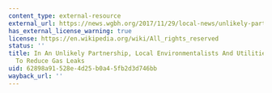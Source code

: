 ```yaml
---
content_type: external-resource
external_url: https://news.wgbh.org/2017/11/29/local-news/unlikely-partnership-local-environmentalists-and-utilities-work-together
has_external_license_warning: true
license: https://en.wikipedia.org/wiki/All_rights_reserved
status: ''
title: In An Unlikely Partnership, Local Environmentalists And Utilities Work Together
  To Reduce Gas Leaks
uid: 62898a91-528e-4d25-b0a4-5fb2d3d746bb
wayback_url: ''
---
```

